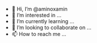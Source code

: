 - 👋 Hi, I’m @aminoxamin
- 👀 I’m interested in ...
- 🌱 I’m currently learning ...
- 💞️ I’m looking to collaborate on ...
- 📫 How to reach me ...

<!---
aminoxamin/aminoxamin is a ✨ special ✨ repository because its `README.md` (this file) appears on your GitHub profile.
You can click the Preview link to take a look at your changes.
--->
